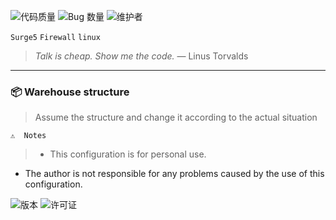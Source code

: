 ![代码质量](https://img.shields.io/badge/Code_Quality-Spaghetti-red)
![Bug 数量](https://img.shields.io/badge/Bugs_Found-Too_Many_To_Count-orange)
![维护者](https://img.shields.io/badge/Maintained_By-Coffee_and_Tears-blue)
</p>

`Surge5` `Firewall` `linux`
> *Talk is cheap. Show me the code.* — Linus Torvalds  


---

### 📦 Warehouse structure
>  Assume the structure and change it according to the actual situation


`⚠️  Notes`
> * This configuration is for personal use.
* The author is not responsible for any problems caused by the use of this configuration.

![版本](https://img.shields.io/badge/version-1.0.0-blue)
![许可证](https://img.shields.io/badge/license-MIT-green)










